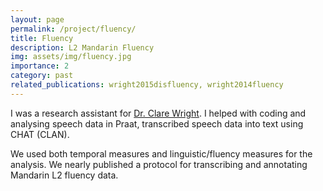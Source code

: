 ```yaml
---
layout: page
permalink: /project/fluency/
title: Fluency
description: L2 Mandarin Fluency
img: assets/img/fluency.jpg
importance: 2
category: past
related_publications: wright2015disfluency, wright2014fluency
---
```


I was a research assistant for [Dr. Clare Wright](https://ahc.leeds.ac.uk/languages/staff/1258/dr-clare-wright). I helped with coding and analysing speech data in Praat, transcribed speech data into text using CHAT (CLAN).

We used both temporal measures and linguistic/fluency measures for the analysis.
We nearly published a protocol for transcribing and annotating Mandarin L2 fluency data.



